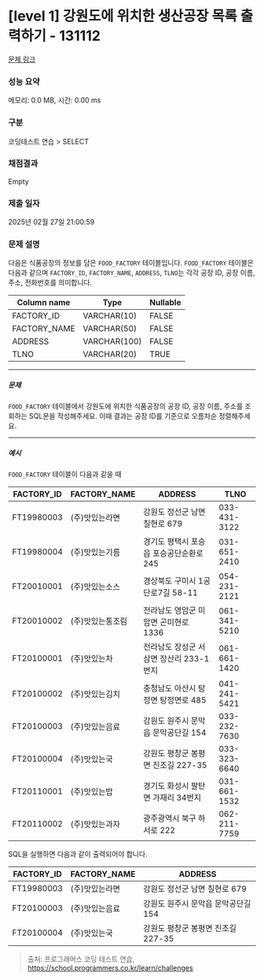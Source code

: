 # [level 1] 강원도에 위치한 생산공장 목록 출력하기 - 131112 

[문제 링크](https://school.programmers.co.kr/learn/courses/30/lessons/131112) 

### 성능 요약

메모리: 0.0 MB, 시간: 0.00 ms

### 구분

코딩테스트 연습 > SELECT

### 채점결과

Empty

### 제출 일자

2025년 02월 27일 21:00:59

### 문제 설명

<p>다음은 식품공장의 정보를 담은 <code>FOOD_FACTORY</code> 테이블입니다. <code>FOOD_FACTORY</code> 테이블은 다음과 같으며 <code>FACTORY_ID</code>, <code>FACTORY_NAME</code>, <code>ADDRESS</code>, <code>TLNO</code>는 각각 공장 ID, 공장 이름, 주소, 전화번호를 의미합니다.</p>
<table class="table">
        <thead><tr>
<th>Column name</th>
<th>Type</th>
<th>Nullable</th>
</tr>
</thead>
        <tbody><tr>
<td>FACTORY_ID</td>
<td>VARCHAR(10)</td>
<td>FALSE</td>
</tr>
<tr>
<td>FACTORY_NAME</td>
<td>VARCHAR(50)</td>
<td>FALSE</td>
</tr>
<tr>
<td>ADDRESS</td>
<td>VARCHAR(100)</td>
<td>FALSE</td>
</tr>
<tr>
<td>TLNO</td>
<td>VARCHAR(20)</td>
<td>TRUE</td>
</tr>
</tbody>
      </table>
<hr>

<h5>문제</h5>

<p><code>FOOD_FACTORY</code> 테이블에서 강원도에 위치한 식품공장의 공장 ID, 공장 이름, 주소를 조회하는 SQL문을 작성해주세요. 이때 결과는 공장 ID를 기준으로 오름차순 정렬해주세요.</p>

<hr>

<h5>예시</h5>

<p><code>FOOD_FACTORY</code> 테이블이 다음과 같을 때</p>
<table class="table">
        <thead><tr>
<th>FACTORY_ID</th>
<th>FACTORY_NAME</th>
<th>ADDRESS</th>
<th>TLNO</th>
</tr>
</thead>
        <tbody><tr>
<td>FT19980003</td>
<td>(주)맛있는라면</td>
<td>강원도 정선군 남면 칠현로 679</td>
<td>033-431-3122</td>
</tr>
<tr>
<td>FT19980004</td>
<td>(주)맛있는기름</td>
<td>경기도 평택시 포승읍 포승공단순환로 245</td>
<td>031-651-2410</td>
</tr>
<tr>
<td>FT20010001</td>
<td>(주)맛있는소스</td>
<td>경상북도 구미시 1공단로7길 58-11</td>
<td>054-231-2121</td>
</tr>
<tr>
<td>FT20010002</td>
<td>(주)맛있는통조림</td>
<td>전라남도 영암군 미암면 곤미현로 1336</td>
<td>061-341-5210</td>
</tr>
<tr>
<td>FT20100001</td>
<td>(주)맛있는차</td>
<td>전라남도 장성군 서삼면 장산리 233-1번지</td>
<td>061-661-1420</td>
</tr>
<tr>
<td>FT20100002</td>
<td>(주)맛있는김치</td>
<td>충청남도 아산시 탕정면 탕정면로 485</td>
<td>041-241-5421</td>
</tr>
<tr>
<td>FT20100003</td>
<td>(주)맛있는음료</td>
<td>강원도 원주시 문막읍 문막공단길 154</td>
<td>033-232-7630</td>
</tr>
<tr>
<td>FT20100004</td>
<td>(주)맛있는국</td>
<td>강원도 평창군 봉평면 진조길 227-35</td>
<td>033-323-6640</td>
</tr>
<tr>
<td>FT20110001</td>
<td>(주)맛있는밥</td>
<td>경기도 화성시 팔탄면 가재리 34번지</td>
<td>031-661-1532</td>
</tr>
<tr>
<td>FT20110002</td>
<td>(주)맛있는과자</td>
<td>광주광역시 북구 하서로 222</td>
<td>062-211-7759</td>
</tr>
</tbody>
      </table>
<p>SQL을 실행하면 다음과 같이 출력되어야 합니다.</p>
<table class="table">
        <thead><tr>
<th>FACTORY_ID</th>
<th>FACTORY_NAME</th>
<th>ADDRESS</th>
</tr>
</thead>
        <tbody><tr>
<td>FT19980003</td>
<td>(주)맛있는라면</td>
<td>강원도 정선군 남면 칠현로 679</td>
</tr>
<tr>
<td>FT20100003</td>
<td>(주)맛있는음료</td>
<td>강원도 원주시 문막읍 문막공단길 154</td>
</tr>
<tr>
<td>FT20100004</td>
<td>(주)맛있는국</td>
<td>강원도 평창군 봉평면 진조길 227-35</td>
</tr>
</tbody>
      </table>

> 출처: 프로그래머스 코딩 테스트 연습, https://school.programmers.co.kr/learn/challenges